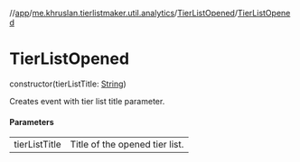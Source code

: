 //[app](../../../index.md)/[me.khruslan.tierlistmaker.util.analytics](../index.md)/[TierListOpened](index.md)/[TierListOpened](-tier-list-opened.md)

# TierListOpened

constructor(tierListTitle: [String](https://kotlinlang.org/api/latest/jvm/stdlib/kotlin/-string/index.html))

Creates event with tier list title parameter.

#### Parameters

| | |
|---|---|
| tierListTitle | Title of the opened tier list. |

